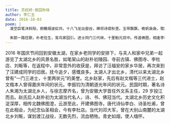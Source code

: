 ```yaml
---
title: 念奴娇·故园秋咏
author: 李仁玉
date: 2016-10-03
poem: |
  凌空巨笔沐斜阳，俯瞰烟波虹共。十八飞龙出壑谷，禅坝诗堤秋垄。玉带飘飘，桅帆袅袅，鹭舞归鸿迥。山川如画，临风酣唱长咏。

  朱郎一路狂歌，朴老往生，鸾鸟家园引。进士同门三代继，十里魁元双中。传道佛图，相逢李杜，英烈别山梦。如烟青史，忠魂蝶化青塚。
---
```


2016 年国庆节间回到安徽太湖，在家乡老同学的安排下，与夫人和家中兄弟一起游览了太湖北乡的风景名胜，如笔架山的赵朴初陵园、寺前古镇、佛图寺、李杜店、刘畈等，在返程中，非常意外的收获是，拜访了汪福安的家乡华居，再次来到了汪建成同学的旧居。抚今追夕，感慨良多。太湖人才出北乡，清代以来太湖北乡曾有“一门三进士，十里两状元”的美誉。北乡赵家，先后有赵文楷等三代进士，赵文楷本人曾得嘉庆年间的状元。李振钧为清朝道光年间的状元。民国时期，著名诗人朱湘为太湖北乡人，与徐志摩齐名，曾为安徽大学首任外文系主任，29 岁投江而去。赵氏后人赵朴初为太湖当代名人，诗、书、佛冠当代。太湖北乡历史文化积淀深厚，相传北魏佛图澄，云游至此，开建佛图寺。唐代诗仙李白、诗圣杜甫，曾在此相会，为纪念仙圣相会，今有李杜店。当代刘邓大军，曾在大别山南麓的太湖北乡刘畈，谋划渡江战役，无数先烈，流血牺牲。青史如烟，使人缅怀。
